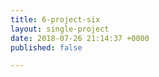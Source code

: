 ```yaml
---
title: 6-project-six
layout: single-project
date: 2018-07-26 21:14:37 +0000
published: false

---
```

